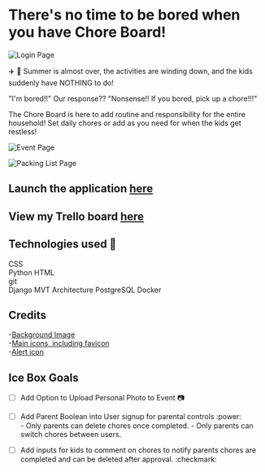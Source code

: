 <h1>There's no time to be bored when you have Chore Board!</h1>

![Login Page](public/images/IndexScreenshot.png)


:airplane: :car: Summer is almost over, the activities are winding down, and the kids suddenly have NOTHING to do!

"I'm bored!!" Our response?? "Nonsense!! If you bored, pick up a chore!!!"

The Chore Board is here to add routine and responsibility for the entire household! Set daily chores or add as you need for when the kids get restless! 

![Event Page](public/images/EventDetailScreenshot.png)

 

![Packing List Page](public/images/PackListScreenshot.png)  

## Launch the application [here](https://kwhitechoreboard.herokuapp.com/)  
## View my Trello board [here](https://trello.com/b/WUcbGLts/chore-board)

## Technologies used :floppy_disk:

CSS  
Python
HTML  
git  
Django
MVT Architecture
PostgreSQL 
Docker  

## Credits

-[Background Image](https://pixabay.com/illustrations/blackboard-school-education-6498216/?download)  
-[Main icons, including favicon](https://www.svgrepo.com/collection/household-set/)  
-[Alert icon](https://icons8.com/icon/vgnUMtmeA923/alert)



## Ice Box Goals

- [ ] Add Option to Upload Personal Photo to Event  :camera:

- [ ] Add Parent Boolean into User signup for parental controls  :power:   
      - Only parents can delete chores once completed. 
      - Only parents can switch chores between users.

- [ ] Add inputs for kids to comment on chores to notify parents chores are completed and can be deleted after approval.  :checkmark:  